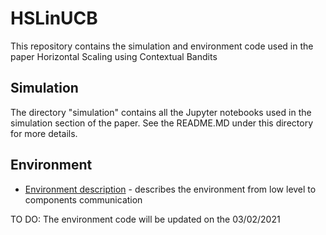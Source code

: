 # HSLinUCB
This repository contains the simulation and environment code used in the paper Horizontal Scaling using Contextual Bandits

## Simulation
The directory "simulation" contains all the Jupyter notebooks used in the simulation section of the paper. See the README.MD under this directory for more details.

## Environment
- [Environment description](https://github.com/Orange-OpenSource/HSLinUCB/Experimental_Environment.md) - describes the environment from low level to components communication 

TO DO: The environment code will be updated on the 03/02/2021
